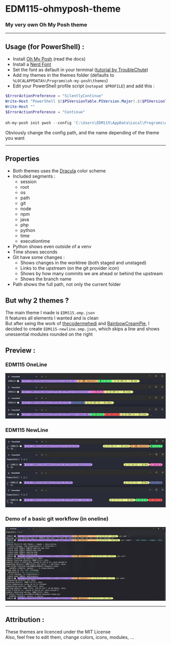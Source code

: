 # EDM115-ohmyposh-theme

### My very own Oh My Posh theme

---

## Usage (for PowerShell) :

- Install [Oh My Posh](https://ohmyposh.dev/) (read the docs)
- Install a [Nerd Font](https://github.com/ryanoasis/nerd-fonts/)
- Set the font as default in your terminal ([tutorial by TroubleChute](https://www.youtube.com/watch?v=-G6GbXGo4wo))
- Add my themes in the themes folder (defaults to `%LOCALAPPDATA%\Programs\oh-my-posh\themes`)
- Edit your PowerShell profile script (`notepad $PROFILE`) and add this :
```powershell
$ErrorActionPreference = "SilentlyContinue"
Write-Host "PowerShell $($PSVersionTable.PSVersion.Major).$($PSVersionTable.PSVersion.Minor).$($PSVersionTable.PSVersion.Patch)"
Write-Host ""
$ErrorActionPreference = "Continue"

oh-my-posh init pwsh --config 'C:\Users\EDM115\AppData\Local\Programs\oh-my-posh\themes\EDM115.omp.json' | Invoke-Expression

```
Obviously change the config path, and the name depending of the theme you want

---

## Properties

- Both themes uses the [Dracula](https://draculatheme.com/) color scheme
- Included segments :
  - session
  - root
  - os
  - path
  - git
  - node
  - npm
  - java
  - php
  - python
  - time
  - executiontime
- Python shows even outside of a venv
- Time shows seconds
- Git have some changes :
  - Shows changes in the worktree (both staged and unstaged)
  - Links to the upstream (on the git provider icon)
  - Shows by how many commits we are ahead or behind the upstream
  - Shows the branch name
- Path shows the full path, not only the current folder

## But why 2 themes ?

The main theme I made is `EDM115.omp.json`  
It features all elements I wanted and is clean  
But after seing the work of [thecodermehedi](https://github.com/thecodermehedi/dualsimplicity-ohmyposh-theme) and [RainbowCreamPie](https://github.com/RainbowCreamPie/vietnam-omp-theme), I decided to create `EDM115-newline.omp.json`, which skips a line and shows unessential modules rounded on the right  

## Preview :

### EDM115 OneLine

![EDM115.omp.json](./oneline.png)  

### EDM115 NewLine

![EDM115-newline.omp.json](./newline.png)  

### Demo of a basic git workflow (in oneline)

![Git workflow](./git.png)  

---

## Attribution :

These themes are licenced under the MIT License  
Also, feel free to edit them, change colors, icons, modules, ...
